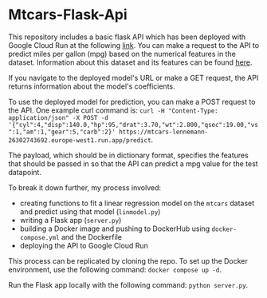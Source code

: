 # Mtcars-Flask-Api
This repository includes a basic flask API which has been deployed with Google Cloud Run at the following [link](https://mtcars-lennemann-26302743692.europe-west1.run.app). You can make a request to the API to predict miles per gallon (mpg) based on the numerical features in the dataset. Information about this dataset and its features can be found [here](https://www.rdocumentation.org/packages/datasets/versions/3.6.2/topics/mtcars). 

If you navigate to the deployed model's URL or make a GET request, the API returns information about the model's coefficients. 

To use the deployed model for prediction, you can make a POST request to the API. One example curl command is:
`curl -H "Content-Type: application/json" -X POST -d '{"cyl":4,"disp":140.0,"hp":95,"drat":3.70,"wt":2.800,"qsec":19.00,"vs":1,"am":1,"gear":5,"carb":2}' https://mtcars-lennemann-26302743692.europe-west1.run.app/predict`.

The payload, which should be in dictionary format, specifies the features that should be passed in so that the API can predict a mpg value for the test datapoint. 

To break it down further, my process involved:
- creating functions to fit a linear regression model on the `mtcars` dataset and predict using that model (`linmodel.py`)
- writing a Flask app (`server.py`)
- building a Docker image and pushing to DockerHub using `docker-compose.yml` and the Dockerfile
- deploying the API to Google Cloud Run

This process can be replicated by cloning the repo. To set up the Docker environment, use the following command: `docker compose up -d`. 

Run the Flask app locally with the following command: `python server.py`.

